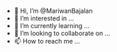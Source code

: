 - 👋 Hi, I’m @MariwanBajalan
- 👀 I’m interested in ...
- 🌱 I’m currently learning ...
- 💞️ I’m looking to collaborate on ...
- 📫 How to reach me ...

<!---
MariwanBajalan/MariwanBajalan is a ✨ special ✨ repository because its `README.md` (this file) appears on your GitHub profile.
You can click the Preview link to take a look at your changes.
--->
